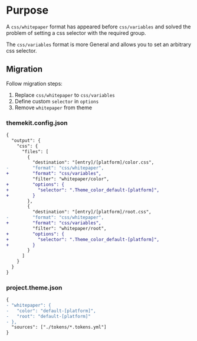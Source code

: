# Purpose

A `css/whitepaper` format has appeared before `css/variables` and solved the problem of setting a css selector with the required group.

The `css/variables` format is more General and allows you to set an arbitrary css selector.

## Migration

Follow migration steps:

1. Replace `css/whitepaper` to `css/variables`
1. Define custom `selector` in `options`
1. Remove `whitepaper` from theme

### themekit.config.json

```diff
{
  "output": {
    "css": {
      "files": [
        {
          "destination": "[entry]/[platform]/color.css",
-         "format": "css/whitepaper",
+         "format": "css/variables",
          "filter": "whitepaper/color",
+         "options": {
+           "selector": ".Theme_color_default-[platform]",
+         }
        },
        {
          "destination": "[entry]/[platform]/root.css",
-         "format": "css/whitepaper",
+         "format": "css/variables",
          "filter": "whitepaper/root",
+         "options": {
+           "selector": ".Theme_color_default-[platform]",
+         }
        }
      ]
    }
  }
}
```

### project.theme.json

```diff
{
- "whitepaper": {
-   "color": "default-[platform]",
-   "root": "default-[platform]"
- },
  "sources": ["./tokens/*.tokens.yml"]
}

```
